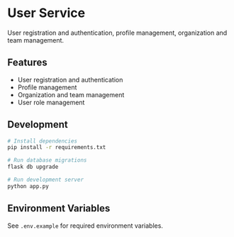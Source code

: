 # User Service

User registration and authentication, profile management, organization and team management.

## Features
- User registration and authentication
- Profile management
- Organization and team management
- User role management

## Development
```bash
# Install dependencies
pip install -r requirements.txt

# Run database migrations
flask db upgrade

# Run development server
python app.py
```

## Environment Variables
See `.env.example` for required environment variables.
